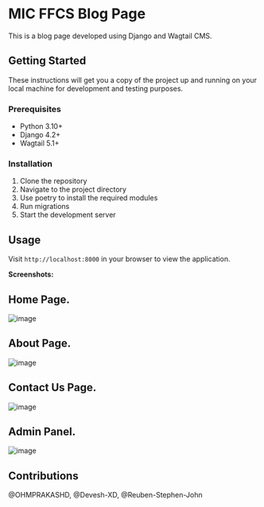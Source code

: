# MIC FFCS Blog Page

This is a blog page developed using Django and Wagtail CMS. 

## Getting Started

These instructions will get you a copy of the project up and running on your local machine for development and testing purposes.

### Prerequisites

- Python 3.10+
- Django 4.2+
- Wagtail 5.1+

### Installation

1. Clone the repository
2. Navigate to the project directory
3. Use poetry to install the required modules
4. Run migrations
5. Start the development server

## Usage

Visit `http://localhost:8000` in your browser to view the application.

**Screenshots:**
## Home Page.
![image](https://github.com/micvitc/Blog-Website/assets/91174896/352b1f82-75c7-44b7-8011-1183e5ef5ffc)
## About Page.
![image](https://github.com/micvitc/Blog-Website/assets/91174896/264283db-71d2-4517-bb58-50f95ca9c57d)
## Contact Us Page.
![image](https://github.com/micvitc/Blog-Website/assets/91174896/5e7357f0-7de2-4062-b600-ac643e98d5b0)
## Admin Panel.
![image](https://github.com/micvitc/Blog-Website/assets/91174896/2190d3d8-d124-4ebb-87bc-d4c0df2a6ff7)

## Contributions
@OHMPRAKASHD, @Devesh-XD, @Reuben-Stephen-John
